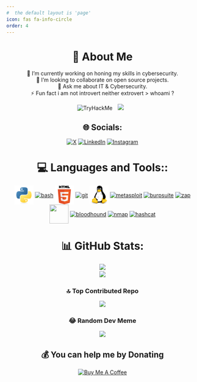 ```yaml
---
#  the default layout is 'page'
icon: fas fa-info-circle
order: 4
---
```


<h1 align="center">💫 About Me</h1>

<p align="center">
🔭 I’m currently working on honing my skills in cybersecurity.<br>
👯 I’m looking to collaborate on open source projects.<br>
💬 Ask me about IT & Cybersecurity.<br>
⚡ Fun fact i am not introvert neither extrovert > whoami ?
</p>

<div align="center">
     <img src="https://tryhackme-badges.s3.amazonaws.com/yassinearahal.png" alt="TryHackMe">
     <img src="https://www.hackthebox.eu/badge/image/1712460" height="57" style="margin: 0 10px;">  
</div>

<h2 align="center">🌐 Socials:</h2>

<p align="center">
<a href="https://x.com/yassinearahal"><img src="https://img.shields.io/badge/X-black.svg?logo=X&logoColor=white" alt="X"></a>
<a href="https://linkedin.com/in/yassinearahal"><img src="https://img.shields.io/badge/LinkedIn-%230077B5.svg?logo=linkedin&logoColor=white" alt="LinkedIn"></a>
<a href="https://instagram.com/yassinearahal"><img src="https://img.shields.io/badge/Instagram-%23E4405F.svg?logo=Instagram&logoColor=white" alt="Instagram"></a>
</p>

<h1 align="center">💻 Languages and Tools::</h1>

<p align="center">
<a href="https://www.python.org" target="blank"><img align="center" src="https://raw.githubusercontent.com/devicons/devicon/master/icons/python/python-original.svg" alt="python" width="50" height="50" /></a>
<a href="https://www.gnu.org/software/bash/" target="blank"><img align="center" src="https://community.infoblox.com/t5/image/serverpage/image-id/2195iA290BF7E3BA6064D/image-size/large/is-moderation-mode/true?v=v2&px=999" alt="bash" width="50" height="50" /></a>
<a href="https://www.w3.org/html/" target="blank"><img align="center" src="https://raw.githubusercontent.com/devicons/devicon/master/icons/html5/html5-original-wordmark.svg" alt="html5" width="50" height="50" /></a>
<a href="https://git-scm.com/" target="_blank" rel="noreferrer"><img align="center" src="https://www.vectorlogo.zone/logos/git-scm/git-scm-icon.svg" alt="git" width="50" height="50" /></a>
<a href="https://www.linux.org/" target="_blank" rel="noreferrer"><img align="center" src="https://raw.githubusercontent.com/devicons/devicon/master/icons/linux/linux-original.svg" alt="linux" width="50" height="50" /></a>
<a href="https://www.metasploit.com" target="_blank" rel="noreferrer"><img align="center" src="https://www.metasploit.com/includes/images/favicon.ico" alt="metasploit" width="50" height="50" /></a>
<a href="https://portswigger.net/burp" target="_blank" rel="noreferrer"><img align="center" src="https://avatars.githubusercontent.com/u/13749115?s=200&v=4" alt="burpsuite" width="50" height="50" /></a>
<a href="https://www.zaproxy.org/" target="_blank" rel="noreferrer"><img align="center" src="https://avatars.githubusercontent.com/u/6716868?s=48&v=4" alt="zap" width="50" height="50" /></a>
<a href="https://www.wireshark.org/" target="_blank" rel="noreferrer"><img align="center" src="https://www.wireshark.org/assets/icons/favicon.ico" alt="" width="50" height="50" /></a>
<a href="https://github.com/BloodHoundAD/BloodHound" target="_blank" rel="noreferrer"><img align="center" src="https://avatars.githubusercontent.com/u/25502277?s=48&v=4" alt="bloodhound" width="50" height="50" /></a>
<a href="https://nmap.org/" target="_blank" rel="noreferrer"><img align="center" src="https://avatars.githubusercontent.com/u/63385?s=48&v=4" alt="nmap" width="50" height="50" /></a>
<a href="https://hashcat.net/hashcat/" target="_blank" rel="noreferrer"><img align="center" src="https://avatars.githubusercontent.com/u/15949799?s=48&v=4" alt="hashcat" width="50" height="50" /></a>
<!--<a href="" target="_blank" rel="noreferrer"><img align="center" src="" alt="" width="50" height="50" /></a>-->
</p>

<h1 align="center">📊 GitHub Stats:</h1>

<p align="center">
<img src="https://github-readme-streak-stats.herokuapp.com/?user=yassinearahal&theme=dark&hide_border=false"><br>
<img src="https://github-readme-stats.vercel.app/api/top-langs/?username=yassinearahal&theme=dark&hide_border=false&include_all_commits=true&count_private=true&layout=compact">
</p>

<h3 align="center">🔝 Top Contributed Repo</h3>

<p align="center">
<img src="https://github-contributor-stats.vercel.app/api?username=yassinearahal&limit=5&theme=dark&combine_all_yearly_contributions=true">
</p>

<h3 align="center">😂 Random Dev Meme</h3>

<p align="center">
<img src='https://randommeme-five.vercel.app/' style="height: 400px;">
</p>

<h2 align="center">💰 You can help me by Donating</h2>

<p align="center">
<a href="https://www.buymeacoffee.com/yassinearahal"><img src="https://img.shields.io/badge/Buy%20Me%20a%20Coffee-ffdd00?style=for-the-badge&logo=buy-me-a-coffee&logoColor=black" alt="Buy Me A Coffee"></a>
</p>
